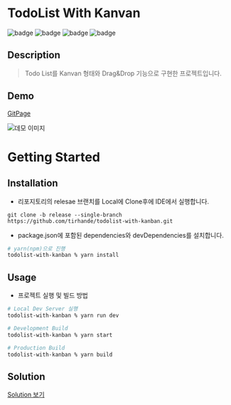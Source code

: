 # TodoList With Kanvan
![badge](https://img.shields.io/badge/React-61dafb?logo=React&logoColor=white&style=flat-square)
![badge](https://shields.io/badge/TypeScript-3178C6?logo=TypeScript&logoColor=FFF&style=flat-square)
![badge](https://img.shields.io/badge/npm-CB3837?logo=npm&logoColor=white&style=flat-square)
![badge](https://img.shields.io/badge/Yarn-2C8EBB?logo=Yarn&logoColor=white&style=flat-square)

## Description
> Todo List를 Kanvan 형태와 Drag&Drop 기능으로 구현한 프로젝트입니다.

## Demo
[GitPage](https://tirhande.github.io/todolist-with-kanban/)  

![데모 이미지](https://github.com/tirhande/test_repo/blob/257440f583f592fa89502a6e80fffa1d9522ee4e/todolist_dragdrop.png "데모 이미지")
<br>

# Getting Started
## Installation
- 리포지토리의 relesae 브랜치를 Local에 Clone후에 IDE에서 실행합니다.
```git
git clone -b release --single-branch https://github.com/tirhande/todolist-with-kanban.git
```
- package.json에 포함된 dependencies와 devDependencies를 설치합니다.
```sh
# yarn(npm)으로 진행
todolist-with-kanban % yarn install
```
## Usage
- 프로젝트 실행 및 빌드 방법
```sh
# Local Dev Server 실행
todolist-with-kanban % yarn run dev

# Development Build
todolist-with-kanban % yarn start

# Production Build
todolist-with-kanban % yarn build
```

## Solution
[Solution 보기](./SOLUTION.md)


<!-- Markdown link -->
